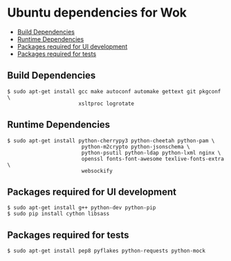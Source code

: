 Ubuntu dependencies for Wok
================================

* [Build Dependencies](#build-dependencies)
* [Runtime Dependencies](#runtime-dependencies)
* [Packages required for UI development](#packages-required-for-ui-development)
* [Packages required for tests](#packages-required-for-tests)

Build Dependencies
--------------------

    $ sudo apt-get install gcc make autoconf automake gettext git pkgconf \
                           xsltproc logrotate

Runtime Dependencies
--------------------

    $ sudo apt-get install python-cherrypy3 python-cheetah python-pam \
                            python-m2crypto python-jsonschema \
                            python-psutil python-ldap python-lxml nginx \
                            openssl fonts-font-awesome texlive-fonts-extra \
                            websockify

Packages required for UI development
------------------------------------

    $ sudo apt-get install g++ python-dev python-pip
    $ sudo pip install cython libsass

Packages required for tests
---------------------------

    $ sudo apt-get install pep8 pyflakes python-requests python-mock
